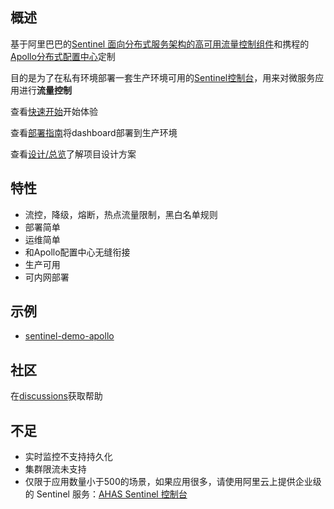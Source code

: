 ## 概述

基于阿里巴巴的[Sentinel 面向分布式服务架构的高可用流量控制组件](https://sentinelguard.io/)和携程的[Apollo分布式配置中心](https://ctripcorp.github.io/apollo)定制

目的是为了在私有环境部署一套生产环境可用的[Sentinel控制台](https://github.com/alibaba/Sentinel/wiki/%E6%8E%A7%E5%88%B6%E5%8F%B0)，用来对微服务应用进行**流量控制**

查看[快速开始](zh/deployment/quick-start)开始体验

查看[部署指南](zh/deployment/deployment-guide)将dashboard部署到生产环境

查看[设计/总览](zh/design/overview)了解项目设计方案

## 特性

* 流控，降级，熔断，热点流量限制，黑白名单规则
* 部署简单
* 运维简单
* 和Apollo配置中心无缝衔接
* 生产可用
* 可内网部署

## 示例

* [sentinel-demo-apollo](https://github.com/Anilople/sentinel-demo-apollo)

## 社区

在[discussions](https://github.com/Anilople/Sentinel/discussions)获取帮助
## 不足

* 实时监控不支持持久化
* 集群限流未支持
* 仅限于应用数量小于500的场景，如果应用很多，请使用阿里云上提供企业级的 Sentinel 服务：[AHAS Sentinel 控制台](https://github.com/alibaba/Sentinel/wiki/AHAS-Sentinel-%E6%8E%A7%E5%88%B6%E5%8F%B0)